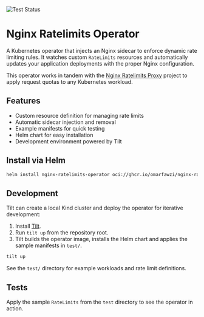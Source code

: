 ![Test Status](https://github.com/omarfawzi/Nginx-Ratelimits-Operator/actions/workflows/ci.yml/badge.svg)

# Nginx Ratelimits Operator

A Kubernetes operator that injects an Nginx sidecar to enforce dynamic rate limiting rules. It watches custom `RateLimits` resources and automatically updates your application deployments with the proper Nginx configuration.

This operator works in tandem with the [Nginx Ratelimits Proxy](https://github.com/omarfawzi/Nginx-Ratelimits-Proxy) project to apply request quotas to any Kubernetes workload.

## Features

- Custom resource definition for managing rate limits
- Automatic sidecar injection and removal
- Example manifests for quick testing
- Helm chart for easy installation
- Development environment powered by Tilt

## Install via Helm

```bash
helm install nginx-ratelimits-operator oci://ghcr.io/omarfawzi/nginx-ratelimits-operator/nginx-ratelimits-operator --version 1.1.0
```
## Development

Tilt can create a local Kind cluster and deploy the operator for iterative development:

1. Install [Tilt](https://docs.tilt.dev/install.html).
2. Run `tilt up` from the repository root.
3. Tilt builds the operator image, installs the Helm chart and applies the sample manifests in `test/`.

```bash
tilt up
```

See the `test/` directory for example workloads and rate limit definitions.

## Tests
Apply the sample `RateLimits` from the `test` directory to see the operator in action.
